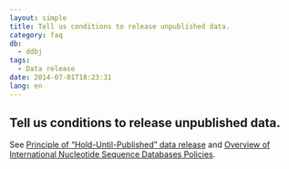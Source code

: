 ```yaml
---
layout: simple
title: Tell us conditions to release unpublished data.
category: faq
db:
  - ddbj
tags: 
  - Data release
date: 2014-07-01T18:23:31
lang: en
---
```


## Tell us conditions to release unpublished data.

<p>See <a href="/documents/data-release-policy-e.html">Principle of “Hold-Until-Published” data release</a> and <a href="/insdc-e.html#policy">Overview of International Nucleotide Sequence Databases Policies</a>. </p>
